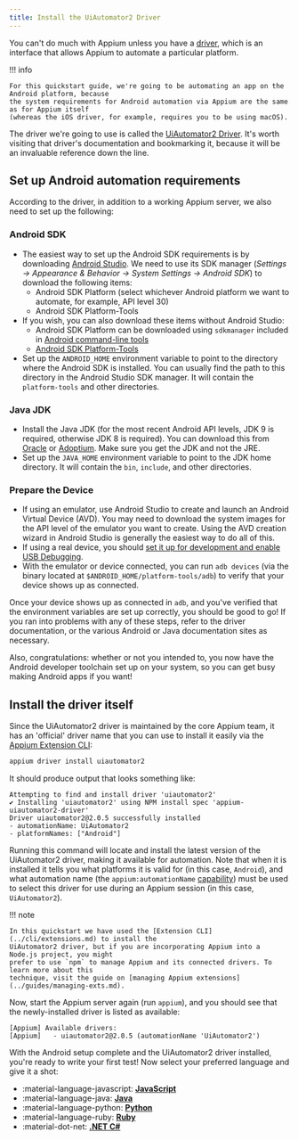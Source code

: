 ```yaml
---
title: Install the UiAutomator2 Driver
---
```


You can't do much with Appium unless you have a [driver](../intro/drivers.md), which is an
interface that allows Appium to automate a particular platform.

!!! info

    For this quickstart guide, we're going to be automating an app on the Android platform, because
    the system requirements for Android automation via Appium are the same as for Appium itself
    (whereas the iOS driver, for example, requires you to be using macOS).

The driver we're going to use is called the [UiAutomator2
Driver](https://github.com/appium/appium-uiautomator2-driver). It's worth visiting that driver's
documentation and bookmarking it, because it will be an invaluable reference down the line.

## Set up Android automation requirements

According to the driver, in addition to a working Appium server, we also need to set up the following:

### Android SDK

- The easiest way to set up the Android SDK requirements is by downloading [Android Studio](https://developer.android.com/studio).
We need to use its SDK manager (_Settings -> Appearance & Behavior -> System Settings -> Android SDK_)
to download the following items:
    - Android SDK Platform (select whichever Android platform we want to automate, for example, API level 30)
    - Android SDK Platform-Tools
- If you wish, you can also download these items without Android Studio:
    - Android SDK Platform can be downloaded using `sdkmanager` included in [Android command-line tools](https://developer.android.com/studio#command-line-tools-only)
    - [Android SDK Platform-Tools](https://developer.android.com/tools/releases/platform-tools)
- Set up the `ANDROID_HOME` environment variable to point to the directory where the Android SDK is
installed. You can usually find the path to this directory in the Android Studio SDK manager. It
will contain the `platform-tools` and other directories.

### Java JDK

- Install the Java JDK (for the most recent Android API levels, JDK 9 is required, otherwise JDK
8 is required). You can download this from [Oracle](https://jdk.java.net/) or [Adoptium](https://adoptium.net/en-GB/temurin/releases/).
Make sure you get the JDK and not the JRE.
- Set up the `JAVA_HOME` environment variable to point to the JDK home directory. It will contain
the `bin`, `include`, and other directories.

### Prepare the Device

- If using an emulator, use Android Studio to create and launch an Android Virtual Device (AVD).
You may need to download the system images for the API level of the emulator you want to
create. Using the AVD creation wizard in Android Studio is generally the easiest way to do all of
this.
- If using a real device, you should [set it up for development and enable USB Debugging](https://developer.android.com/studio/debug/dev-options).
- With the emulator or device connected, you can run `adb devices` (via the binary located at
`$ANDROID_HOME/platform-tools/adb`) to verify that your device shows up as connected.

Once your device shows up as connected in `adb`, and you've verified that the environment variables
are set up correctly, you should be good to go! If you ran into problems with any of these steps,
refer to the driver documentation, or the various Android or Java documentation sites as necessary.

Also, congratulations: whether or not you intended to, you now have the Android developer toolchain
set up on your system, so you can get busy making Android apps if you want!

## Install the driver itself

Since the UiAutomator2 driver is maintained by the core Appium team, it has an 'official' driver
name that you can use to install it easily via the [Appium Extension CLI](../cli/extensions.md):

```bash
appium driver install uiautomator2
```

It should produce output that looks something like:

```
Attempting to find and install driver 'uiautomator2'
✔ Installing 'uiautomator2' using NPM install spec 'appium-uiautomator2-driver'
Driver uiautomator2@2.0.5 successfully installed
- automationName: UiAutomator2
- platformNames: ["Android"]
```

Running this command will locate and install the latest version of the UiAutomator2 driver, making
it available for automation. Note that when it is installed it tells you what platforms it is valid
for (in this case, `Android`), and what automation name (the `appium:automationName`
[capability](../guides/caps.md)) must be used to select this driver for use during an Appium
session (in this case, `UiAutomator2`).

!!! note

    In this quickstart we have used the [Extension CLI](../cli/extensions.md) to install the
    UiAutomator2 driver, but if you are incorporating Appium into a Node.js project, you might
    prefer to use `npm` to manage Appium and its connected drivers. To learn more about this
    technique, visit the guide on [managing Appium extensions](../guides/managing-exts.md).

Now, start the Appium server again (run `appium`), and you should see that the newly-installed
driver is listed as available:

```
[Appium] Available drivers:
[Appium]   - uiautomator2@2.0.5 (automationName 'UiAutomator2')
```

With the Android setup complete and the UiAutomator2 driver installed, you're ready to write your
first test! Now select your preferred language and give it a shot:

<div class="grid cards" markdown>

-   :material-language-javascript: [__JavaScript__](./test-js.md)
-   :material-language-java: [__Java__](./test-java.md)
-   :material-language-python: [__Python__](./test-py.md)
-   :material-language-ruby: [__Ruby__](./test-rb.md)
-   :material-dot-net: [__.NET C#__](./test-dotnet.md)

</div>
